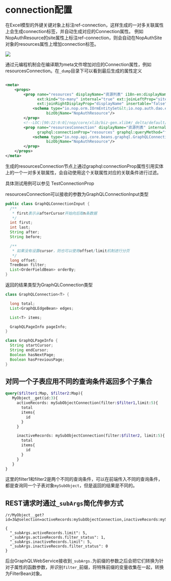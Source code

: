 # connection配置

在Excel模型的外键关键对象上标注ref-connection，这样生成的一对多关联属性上会生成connection标签，并自动生成对应的Connection属性。
例如NopAuthResource的site属性上标注ref-connection，则会自动在NopAuthSite对象的resources属性上增加connection标签。

![](ref-connection.png)

通过元编程机制会在编译期为meta文件增加对应的Connection属性，例如resourcesConnection。在`_dump`目录下可以看到最后生成的属性定义

```xml

<meta>
    <props>
        <prop name="resources" displayName="资源列表" i18n-en:displayName="Resources" tagSet="pub,connection"
              ext:kind="to-many" internal="true" ext:joinLeftProp="siteId" ext:joinRightProp="siteId"
              ext:joinRightDisplayProp="displayName" insertable="false" updatable="false" lazy="true">
            <schema type="io.nop.orm.IOrmEntitySet&lt;io.nop.auth.dao.entity.NopAuthResource&gt;"
                  bizObjName="NopAuthResource"/>
        </prop>
        <!--LOC:[90:22:0:0]/nop/core/xlib/biz-gen.xlib#/_delta/default/nop/auth/model/NopAuthSite/NopAuthSite.xmeta-->
        <prop name="resourcesConnection" displayName="资源列表" internal="true"
              graphql:connectionProp="resources" graphql:queryMethod="findConnection">
            <schema type="io.nop.api.core.beans.graphql.GraphQLConnection&lt;io.nop.auth.dao.entity.NopAuthResource&gt;"
                  bizObjName="NopAuthResource"/>
        </prop>
    </props>
</meta>
```

生成的resourcesConnection节点上通过graphql:connectionProp属性引用实体上的一个一对多关联属性，会自动使用这个关联属性对应的关联条件进行过滤。

具体测试用例可以参见 TestConnectionProp

resourcesConnection可以接收的参数为GraphQLConnectionInput类型

```java
public class GraphQLConnectionInput {
  /**
   * first表示从afterCursor开始向后取n条数据
   */
  int first;
  int last;
  String after;
  String before;

  /**
   * 如果没有设置cursor，则也可以使用offset/limit机制进行分页
   */
  long offset;
  TreeBean filter;
  List<OrderFieldBean> orderBy;
}
```

返回的结果类型为GraphQLConnection类型

```java
class GraphQLConnection<T> {

  long total;
  List<GraphQLEdgeBean> edges;

  List<T> items;

  GraphQLPageInfo pageInfo;
}

class GraphQLPageInfo {
  String startCursor;
  String endCursor;
  Boolean hasNextPage;
  Boolean hasPreviousPage;
}
```

## 对同一个子表应用不同的查询条件返回多个子集合

```graphql
query($filter1:Map, $filter2:Map){
   MyObject__get(id:3){
     activeRecords: mySubObjectConnection(filter:$filter1,limit:5){
       total
       items{
         id
       }
     }

     inactiveRecords: mySubObjectConnection(filter:$filter2, limit:5){
       total
       items{
         id
       }
     }
   }
}
```

这里的filter1和filter2是两个不同的查询条件，可以在前端传入不同的查询条件，都是查询同一个子表对象`mySubObject`，但是返回的结果是不同的。

## REST请求时通过`_subArgs`简化传参方式

```
/r/MyObject__get?id=3&@selection=activeRecords:mySubObjectConnection,inactiveRecords:mySubObjectConnection

{
  "_subArgs.activeRecords.limit": 5,
  "_subArgs.activeRecords.filter_status": 1,
  "_subArgs.inactiveRecords.limit": 5,
  "_subArgs.inactiveRecords.filter_status": 0
}
```

后台GraphQLWebService接收到`_subArgs.`为前缀的参数之后会把它们转换为针对子属性的函数参数，并识别`filter_`前缀，将特殊前缀的变量收集在一起，转换为FilterBean对象。
